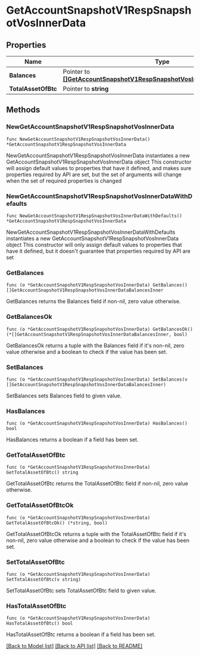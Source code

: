 # GetAccountSnapshotV1RespSnapshotVosInnerData

## Properties

Name | Type | Description | Notes
------------ | ------------- | ------------- | -------------
**Balances** | Pointer to [**[]GetAccountSnapshotV1RespSnapshotVosInnerDataBalancesInner**](GetAccountSnapshotV1RespSnapshotVosInnerDataBalancesInner.md) |  | [optional] 
**TotalAssetOfBtc** | Pointer to **string** |  | [optional] 

## Methods

### NewGetAccountSnapshotV1RespSnapshotVosInnerData

`func NewGetAccountSnapshotV1RespSnapshotVosInnerData() *GetAccountSnapshotV1RespSnapshotVosInnerData`

NewGetAccountSnapshotV1RespSnapshotVosInnerData instantiates a new GetAccountSnapshotV1RespSnapshotVosInnerData object
This constructor will assign default values to properties that have it defined,
and makes sure properties required by API are set, but the set of arguments
will change when the set of required properties is changed

### NewGetAccountSnapshotV1RespSnapshotVosInnerDataWithDefaults

`func NewGetAccountSnapshotV1RespSnapshotVosInnerDataWithDefaults() *GetAccountSnapshotV1RespSnapshotVosInnerData`

NewGetAccountSnapshotV1RespSnapshotVosInnerDataWithDefaults instantiates a new GetAccountSnapshotV1RespSnapshotVosInnerData object
This constructor will only assign default values to properties that have it defined,
but it doesn't guarantee that properties required by API are set

### GetBalances

`func (o *GetAccountSnapshotV1RespSnapshotVosInnerData) GetBalances() []GetAccountSnapshotV1RespSnapshotVosInnerDataBalancesInner`

GetBalances returns the Balances field if non-nil, zero value otherwise.

### GetBalancesOk

`func (o *GetAccountSnapshotV1RespSnapshotVosInnerData) GetBalancesOk() (*[]GetAccountSnapshotV1RespSnapshotVosInnerDataBalancesInner, bool)`

GetBalancesOk returns a tuple with the Balances field if it's non-nil, zero value otherwise
and a boolean to check if the value has been set.

### SetBalances

`func (o *GetAccountSnapshotV1RespSnapshotVosInnerData) SetBalances(v []GetAccountSnapshotV1RespSnapshotVosInnerDataBalancesInner)`

SetBalances sets Balances field to given value.

### HasBalances

`func (o *GetAccountSnapshotV1RespSnapshotVosInnerData) HasBalances() bool`

HasBalances returns a boolean if a field has been set.

### GetTotalAssetOfBtc

`func (o *GetAccountSnapshotV1RespSnapshotVosInnerData) GetTotalAssetOfBtc() string`

GetTotalAssetOfBtc returns the TotalAssetOfBtc field if non-nil, zero value otherwise.

### GetTotalAssetOfBtcOk

`func (o *GetAccountSnapshotV1RespSnapshotVosInnerData) GetTotalAssetOfBtcOk() (*string, bool)`

GetTotalAssetOfBtcOk returns a tuple with the TotalAssetOfBtc field if it's non-nil, zero value otherwise
and a boolean to check if the value has been set.

### SetTotalAssetOfBtc

`func (o *GetAccountSnapshotV1RespSnapshotVosInnerData) SetTotalAssetOfBtc(v string)`

SetTotalAssetOfBtc sets TotalAssetOfBtc field to given value.

### HasTotalAssetOfBtc

`func (o *GetAccountSnapshotV1RespSnapshotVosInnerData) HasTotalAssetOfBtc() bool`

HasTotalAssetOfBtc returns a boolean if a field has been set.


[[Back to Model list]](../README.md#documentation-for-models) [[Back to API list]](../README.md#documentation-for-api-endpoints) [[Back to README]](../README.md)


